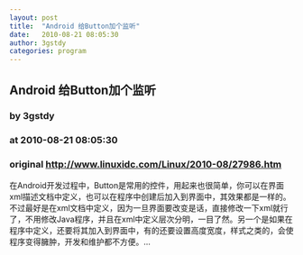 ```yaml
---
layout: post
title:  "Android 给Button加个监听"
date:   2010-08-21 08:05:30
author: 3gstdy
categories: program
---
```


## Android 给Button加个监听
### by 3gstdy
### at 2010-08-21 08:05:30
### original <http://www.linuxidc.com/Linux/2010-08/27986.htm>

在Android开发过程中，Button是常用的控件，用起来也很简单，你可以在界面xml描述文档中定义，也可以在程序中创建后加入到界面中，其效果都是一样的。不过最好是在xml文档中定义，因为一旦界面要改变是话，直接修改一下xml就行了，不用修改Java程序，并且在xml中定义层次分明，一目了然。另一个是如果在程序中定义，还要将其加入到界面中，有的还要设置高度宽度，样式之类的，会使程序变得臃肿，开发和维护都不方便。...